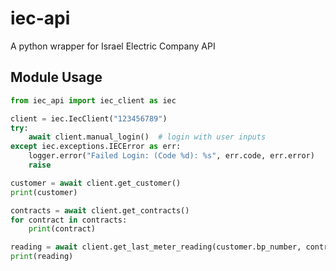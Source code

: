 # iec-api

A python wrapper for Israel Electric Company API

## Module Usage

```python
from iec_api import iec_client as iec

client = iec.IecClient("123456789")
try:
    await client.manual_login()  # login with user inputs
except iec.exceptions.IECError as err:
    logger.error("Failed Login: (Code %d): %s", err.code, err.error)
    raise

customer = await client.get_customer()
print(customer)

contracts = await client.get_contracts()
for contract in contracts:
    print(contract)

reading = await client.get_last_meter_reading(customer.bp_number, contracts[0].contract_id)
print(reading)

```
